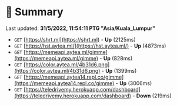 # 📖 Summary
Last updated: **31/5/2022, 11:54:11 PTG "Asia/Kuala_Lumpur"**

- `GET` [https://shrt.ml](https://shrt.ml) - **Up** (2125ms)
- `GET` [https://hst.aytea.ml/](https://hst.aytea.ml/) - **Up** (4873ms)
- `GET` [https://memeapi.aytea.ml/gimme](https://memeapi.aytea.ml/gimme) - **Up** (828ms)
- `GET` [https://color.aytea.ml/4b31d6.png](https://color.aytea.ml/4b31d6.png) - **Up** (1399ms)
- `GET` [https://memeapi.aytea14.repl.co/gimme](https://memeapi.aytea14.repl.co/gimme) - **Up** (3006ms)
- `GET` [https://teledrivemy.herokuapp.com/dashboard](https://teledrivemy.herokuapp.com/dashboard) - **Down** (219ms)
